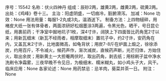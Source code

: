 序号：15542
名称：伏火四神丹
组成：辰砂2两，雄黄2两，雌黄2两，硫黄2两。
出处：《鸡峰》卷十三。
主治：阳虚阴盛，一切痼冷，脏腑滑泻。
加减：None
功效：None
用法用量：每服1-2丸或3丸，温酒送下。
制备方法：上四物槌碎，用楮皮大纸一张有体骨者，两面浓研好松烟墨涂3两遍，令黑光色，晒干，号日昆仑纸，用裹前药；干净室中掘地坑子1枚，深4寸许，阔狭上下四面皆比药角宽2寸以来；用新瓦细末（新瓦不经雨者，相摩取细末）置坑子中，约2寸许，安药角在内，又盖瓦末2寸许，比地面微高，如龟背状；用炭7-8斤在炉面上煅之，徐徐添炭，约用百斤，不令减火，候药声作，渐次减炭，直候药声断，光芒归体，方始住火，取出余炭；用新黄土一大担罨两伏时，取出药角，剥去纸；用棕刷子盆中净水洗刷令净霜雾，三夜早晚不令见日，为极细末、糯米糊丸，如小鸡头子大，风干。
临床应用：None
各家论述：None
用药禁忌：忌羊肉，葵菜并茶一日。
附注：None
